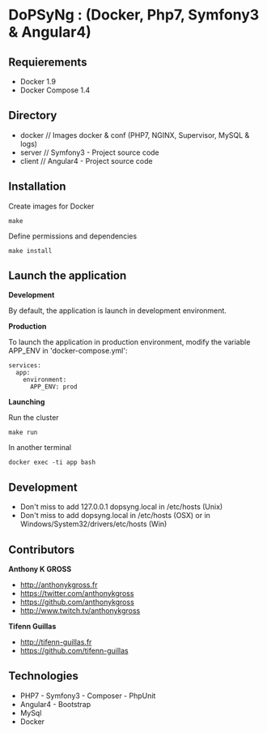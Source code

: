 # DoPSyNg : (Docker, Php7, Symfony3 & Angular4)

## Requierements
- Docker 1.9
- Docker Compose 1.4

## Directory 
- docker    // Images docker & conf (PHP7, NGINX, Supervisor, MySQL & logs)
- server    // Symfony3 - Project source code
- client    // Angular4 - Project source code

## Installation 

Create images for Docker
```console
make
```

Define permissions and dependencies
```console
make install
```

## Launch the application

**Development**

By default, the application is launch in development environment.

**Production**

To launch the application in production environment, modify the variable APP_ENV in 'docker-compose.yml':
```console
services:
  app:
    environment:
      APP_ENV: prod
```

**Launching**

Run the cluster
```console
make run
```

In another terminal
```console
docker exec -ti app bash
```

## Development 

- Don't miss to add 127.0.0.1 dopsyng.local in /etc/hosts (Unix)
- Don't miss to add <VM ip> dopsyng.local in /etc/hosts (OSX) or in Windows/System32/drivers/etc/hosts (Win)

## Contributors

**Anthony K GROSS**
- <http://anthonykgross.fr>
- <https://twitter.com/anthonykgross>
- <https://github.com/anthonykgross>
- <http://www.twitch.tv/anthonykgross>

**Tifenn Guillas**
- <http://tifenn-guillas.fr>
- <https://github.com/tifenn-guillas>

## Technologies
- PHP7 - Symfony3 - Composer - PhpUnit
- Angular4 - Bootstrap
- MySql
- Docker
